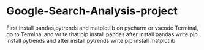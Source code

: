 # Google-Search-Analysis-project
First install pandas,pytrends and matplotlib on pycharm or vscode Terminal,
go to Terminal and write that:pip install pandas
after install pandas write:pip install pytrends
and after install pytrends write:pip install matplotlib
